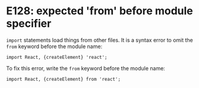 # E128: expected 'from' before module specifier

`import` statements load things from other files. It is a syntax error to omit
the `from` keyword before the module name:

    import React, {createElement} 'react';

To fix this error, write the `from` keyword before the module name:

    import React, {createElement} from 'react';
